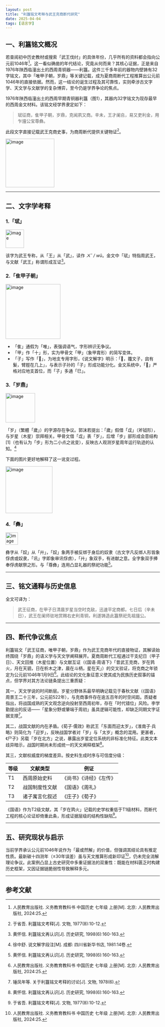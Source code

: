```yaml
---
layout: post
title: "利簋铭文考释与武王克商断代研究"
date: 2025-04-04
tags: [语言学]
---
```


## 一、利簋铭文概况

若查阅初中历史教材或搜索「武王伐纣」的具体年份，几乎所有的资料都会指向公元前1046年[^5]。这一看似确凿的年代结论，究竟从何而来？其核心证据，正是来自1976年陕西临潼出土的西周青铜器——利簋。这件三千多年前的器物内壁铸有32字铭文，其中「唯甲子朝，岁鼎」等关键记载，成为夏商周断代工程推算出公元前1046年的直接依据。然而，这一结论的诞生过程及其可靠性，实则牵涉古文字学、天文学与文献学的复杂博弈，至今仍是学界争论的焦点。

1976年陕西临潼出土的西周早期青铜器利簋（图1），其器内32字铭文为现存最早的西周金文材料。该铭文经学界隶定如下：

> 珷征商，隹甲子朝，岁鼎，克闻夙又商。辛未，王才阑𠂤，易又吏利金，用乍旜公宝尊彝。

此段文字直接记载武王克商史事，为商周断代提供关键物证[^1]。

<img width="159" alt="image" src="https://github.com/user-attachments/assets/15c398fe-66de-458d-825c-e9098ede260c" />

---

## 二、文字学考释

### 1.「珷」

<img width="60" alt="image" src="https://github.com/user-attachments/assets/c9641e2c-d50e-43e4-a9fe-a04a4e0ec2c9" />

该字为武王专称，从「王」从「武」，读作 *ㄨˇ / wǔ*。金文中「珷」特指周武王，与文献「武王」称谓形成互证[^2]。

### 2.「隹甲子朝」

<img width="179" alt="image" src="https://github.com/user-attachments/assets/0f9f0335-22b0-484e-9759-db779694d532" />

- 「隹」通假为「唯」，表强调语气，字形辨识无争议。  
- 「甲」作「十」形，实为甲骨文「甲」（象甲胄形）的简写变体。  
- 「子」写作「𢀇」，为地支专用字形，《说文解字》明示：「𢀇，籒文子，囟有髮，臂脛在几上」，与表示子孙的「子」形成功能分化。金文系统中，「𢀇」严格对应地支首位，而「子」多通「巳」。

### 3.「岁鼎」

<img width="96" alt="image" src="https://github.com/user-attachments/assets/bb5d2cd6-b4a6-412d-80e8-a58b93d95e3b" />

「岁」（繁體「歲」）的字源存在争议。郭沫若提出：「歲」假借「戉」（斧钺形），与岁星（木星）崇拜相关。甲骨文借「戉」表「岁」，后增「步」部形成会意结构[1]（也有认为「步」形为二小点之讹变），反映古人观测岁星周年运行轨迹的认知。[^3]

下面的图片更好地解释了这一讹变过程。

<img width="153" alt="image" src="https://github.com/user-attachments/assets/ab52c4e4-8db6-4ae0-aa90-45f571280ff9" />

### 4.「彝」

<img width="40" alt="image" src="https://github.com/user-attachments/assets/7674d225-7fb9-47c4-af06-c1cad173458e" />

彝字从「奴」从「廾」，「奴」象两手被反绑于身后的奴隶（古文字凡反绑人形皆象俘虏或奴隶，「讯」字即象审讯俘虏），「廾」象双手，有进献之意。全字象双手捧奉俘虏献祭之形。与「尊彝」连用凸显礼器的祭祀功能[^2]。

---

## 三、铭文通释与历史信息

全文可译为：

> 武王征商，在甲子日清晨岁星当空时克敌，迅速平定商都。七日后（辛未日），武王在阑师驻地赏赐右史利青铜，利遂铸造此簋祭祀先祖旜公。

---

## 四、断代争议焦点

利簋铭文「武王征商，唯甲子朝，岁鼎」作为武王克商年代的直接物证，其解读始终围绕「岁鼎」的语义学与天文学阐释展开。夏商周断代工程通过干支纪日（甲子日）、天文回推（木星位置）与文献互证（《国语·周语下》「昔武王克商，岁在鹑火，月在天驷，日在析木之津，晨在斗柄，星在天」）的交叉验证，将克商之年锁定为公元前1046年1月9日[^5]。此结论的文化象征意义使其成为民族历史叙事的锚点，但学界对其方法论链条提出三重质疑：

其一，天文学说的时间断层。岁星分野体系最早明确记载见于春秋文献（《国语》周景王二十三年，公元前522年），与克商事件存在逾五百年的时空间距。质疑者指出，将战国成熟的天文观念逆向投射至西周初年，存在「时代错位」风险。李学勤提出的反诘——「星象分野或肇端于周初」虽具逻辑可能性，却缺乏同期文字证据支撑[^4]。

其二，战国文献的内在矛盾。《荀子·儒效》称武王「东面而迎太岁」，《淮南子·兵略》则简化为「迎岁」，反映战国学者对「岁」与「太岁」概念的混用。更甚者，《尸子》另载「岁在北方」之说，暴露出岁星定位系统的非标准化特征。此类文本歧异暗示，战国时期尚未形成统一的天文阐释框架[^2]。

其三，文献权威度的梯度差异。按史料生成时序与可信度分级：


| 等级 | 文献类型         | 例证                         |
|------|------------------|------------------------------|
| T1   | 西周原始史料     | 《尚书》《诗经》《左传》    |
| T2   | 战国制度性文献   | 《国语》《周礼》            |
| T3   | 诸子寓言化叙述   | 《庄子》《荀子》            |

《国语》作为T2级文献，其「岁在鹑火」记载的史学权重低于T1级材料，而断代工程的核心论证却倚重此条，形成证据层级的结构性缺陷[^1]。

---

## 五、研究现状与启示

当前学界承认公元前1046年说作为「最或然解」的价值，但强调其结论具有推定性质。最新碳十四测年（±30年误差）虽与天文推算形成新印证[^5]，仍未完全消解理论争议。此案例凸显上古史研究中多重证据法的双重性：既能在材料匮乏时构建历史框架，又因证据链脆弱性导致解释多元。

---

## 参考文献

[^1]: 于省吾. 利簋铭文考释[J]. 文物, 1977(8):10-12.  
[^2]: 黄怀信. 利簋铭文再认识[J]. 历史研究, 1998(6):160-163.  
[^3]: 徐中舒. 说文解字段注[M]. 成都: 四川省新华书店, 1981:14卷.  
[^4]: 锤凤年等. 关于利簋铭文考释的讨论[J]. 文物, 1978(6).  
[^5]: 人民教育出版社. 义务教育教科书 中国历史 七年级 上册[M]. 北京: 人民教育出版社, 2024:25.
